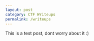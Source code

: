 ```yaml
---
layout: post
category: CTF Writeups
permalink: /writeups
---
```


This is a test post, dont worry about it :)
